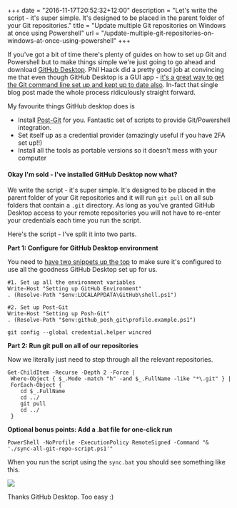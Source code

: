+++
date = "2016-11-17T20:52:32+12:00"
description = "Let's write the script - it's super simple. It's designed to be placed in the parent folder of your Git repositories."
title = "Update multiple Git repositories on Windows at once using Powershell"
url = "/update-multiple-git-repositories-on-windows-at-once-using-powershell"
+++

If you've got a bit of time there's plenty of guides on how to set up Git and Powershell but to make things simple we're just going to go ahead and download [GitHub Desktop](https://desktop.github.com/). Phil Haack did a pretty good job at convincing me that even though GitHub Desktop is a GUI app - [it's a great way to get the Git command line set up and kept up to date also](http://haacked.com/archive/2015/10/29/git-shell/). In-fact that single blog post made the whole process ridiculously straight forward.

My favourite things GitHub desktop does is

* Install [Post-Git](https://github.com/dahlbyk/posh-git) for you. Fantastic set of scripts to provide Git/Powershell integration.
* Set itself up as a credential provider (amazingly useful if you have 2FA set up!!)
* Install all the tools as portable versions so it doesn't mess with your computer

#### Okay I'm sold - I've installed GitHub Desktop now what?

We write the script - it's super simple. It's designed to be placed in the parent folder of your Git repositories and it will run `git pull` on all sub folders that contain a `.git` directory. As long as you've granted GitHub Desktop access to your remote repositories you will not have to re-enter your credentials each time you run the script.

Here's the script - I've split it into two parts.

**Part 1: Configure for GitHub Desktop environment**

You need to [have two snippets up the top](http://haacked.com/archive/2015/10/29/git-shell#powershell-configuration) to make sure it's configured to use all the goodness GitHub Desktop set up for us.

```  
#1. Set up all the environment variables
Write-Host "Setting up GitHub Environment"
. (Resolve-Path "$env:LOCALAPPDATA\GitHub\shell.ps1")

#2. Set up Post-Git
Write-Host "Setting up Posh-Git"
. (Resolve-Path "$env:github_posh_git\profile.example.ps1")

git config --global credential.helper wincred
```
**Part 2: Run git pull on all of our repositories**

Now we literally just need to step through all the relevant repositories.

```
Get-ChildItem -Recurse -Depth 2 -Force | 
 Where-Object { $_.Mode -match "h" -and $_.FullName -like "*\.git" } |
 ForEach-Object {
    cd $_.FullName
    cd ../
    git pull
    cd ../
 }
```

**Optional bonus points: Add a .bat file for one-click run**

```
PowerShell -NoProfile -ExecutionPolicy RemoteSigned -Command "& './sync-all-git-repo-script.ps1'"
```

When you run the script using the `sync.bat` you should see something like this.

![](/images/git-cmd.png)

Thanks GitHub Desktop. Too easy :) 